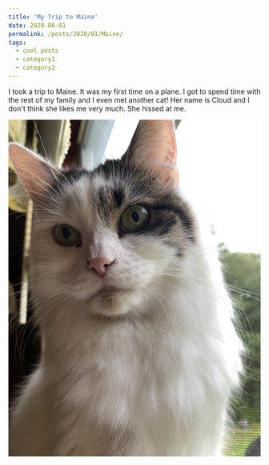 ```yaml
---
title: 'My Trip to Maine'
date: 2020-06-01
permalink: /posts/2020/01/Maine/
tags:
  - cool posts
  - category1
  - category2
---
```


I took a trip to Maine. It was my first time on a plane. I got to spend time with the rest of my family and I even met another cat! Her name is Cloud and I don't think she likes me very much. She hissed at me.

![Cloud](../images/cloud.jpg)
